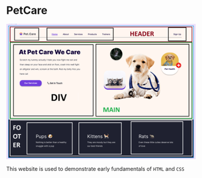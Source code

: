 PetCare
=======

![PetCare](./example.png)

This website is used to demonstrate early fundamentals of `HTML` and `CSS`
